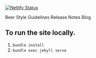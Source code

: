 [![Netlify Status](https://api.netlify.com/api/v1/badges/1584e133-0d9f-4fbc-aabe-b502051dd23e/deploy-status)](https://app.netlify.com/projects/blog-beerstyles/deploys)

Beer Style Guidelines Release Notes Blog

## To run the site locally. 

1. `bundle install`
2. `bundle exec jekyll serve`
